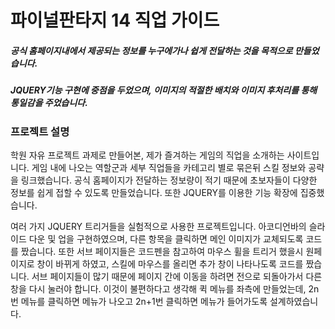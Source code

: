 # 파이널판타지 14 직업 가이드



##### 공식 홈페이지내에서 제공되는 정보를 누구에가나 쉽게 전달하는 것을 목적으로 만들었습니다.
##### JQUERY기능 구현에 중점을 두었으며, 이미지의 적절한 배치와 이미지 후처리를 통해 통일감을 주었습니다.


### 프로젝트 설명

학원 자유 프로젝트 과제로 만들어본, 제가 즐겨하는 게임의 직업을 소개하는 사이트입니다.
게임 내에 나오는 역할군과 세부 직업들을 카테고리 별로 묶은뒤 스킬 정보와 공략을 링크했습니다.
공식 홈페이지가 전달하는 정보량이 적기 때문에 초보자들이 다양한 정보를 쉽게 접할 수 있도록 만들었습니다.
또한 JQUERY를 이용한 기능 확장에 집중했습니다.

여러 가지 JQUERY 트리거들을 실험적으로 사용한 프로젝트입니다. 아코디언바의 슬라이드 다운 및 업을 구현하였으며,
다른 항목을 클릭하면 메인 이미지가 교체되도록 코드를 짰습니다.
또한 서브 페이지들은 코드펜을 참고하여 마우스 휠을 트리거 했을시 원페이지로 창이 바뀌게 하였고, 스킬에 마우스를 올리면 추가 창이 나타나도록
코드를 짰습니다.
서브 페이지들이 많기 때문에 페이지 간에 이동을 하려면 전으로 되돌아가서 다른 창을 다시 눌러야 합니다. 이것이 불편하다고 생각해 퀵 메뉴를 좌측에 만들었는데,
2n번 메뉴를 클릭하면 메뉴가 나오고 2n+1번 클릭하면 메뉴가 들어가도록 설계하였습니다.
